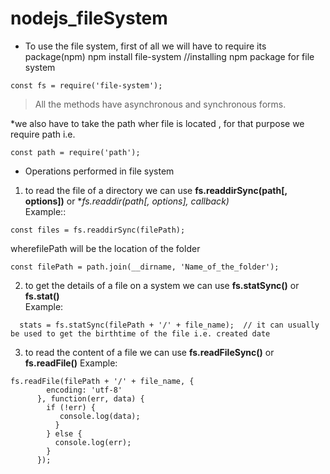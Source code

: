 # nodejs_fileSystem

* To use the file system, first of all we will have to require its package(npm)
npm install file-system //installing npm package for file system
```
const fs = require('file-system');
```
>  All the methods have asynchronous and synchronous forms.

*we also have to take the path wher file is located , for that purpose we require path i.e. 
```
const path = require('path');
```

* Operations performed in file system
1. to read the file of a directory we can use **fs.readdirSync(path[, options])** or **fs.readdir(path[, options], callback)*        
Example:: 
```
const files = fs.readdirSync(filePath);
```

wherefilePath will be the location of the folder
```
const filePath = path.join(__dirname, 'Name_of_the_folder');
```

2. to get the details of a file on a system we can use **fs.statSync()** or **fs.stat()**  
Example:  
```
  stats = fs.statSync(filePath + '/' + file_name);  // it can usually be used to get the birthtime of the file i.e. created date
```
3. to read the content of a file we can use **fs.readFileSync()** or **fs.readFile()**
Example:
```
fs.readFile(filePath + '/' + file_name, {
        encoding: 'utf-8'
      }, function(err, data) {
        if (!err) {
           console.log(data);
          }
        } else {
          console.log(err);
        }
      });
 ```
 
